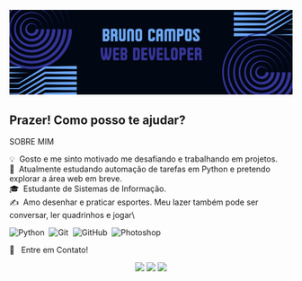 ![GitHub_Banner](https://raw.githubusercontent.com/Bruno05Campos11/Bruno05Campos11/master/Blue_Geometric.jpg)

<div align="center">  
  <span width='40' align="left"/><h2>Prazer! Como posso te ajudar?</h2>
  
  
  SOBRE MIM
  
  💡 &nbsp;Gosto e me sinto motivado me desafiando e trabalhando em projetos.\
  🌱 &nbsp;Atualmente estudando automação de tarefas em Python e pretendo explorar a área web em breve.\
  🎓 &nbsp;Estudante de Sistemas de Informação.\
  ✍️ &nbsp;Amo desenhar e praticar esportes. Meu lazer também pode ser conversar, ler quadrinhos e jogar\
  
  ![Python](https://img.shields.io/badge/-Python-05122A?style=flat&logo=python)&nbsp;
  ![Git](https://img.shields.io/badge/-Git-05122A?style=flat&logo=git)&nbsp;
  ![GitHub](https://img.shields.io/badge/-GitHub-05122A?style=flat&logo=github)&nbsp;
  ![Photoshop](https://img.shields.io/badge/-Photoshop-05122A?style=flat&logo=adobe-photoshop)&nbsp;
  
  💬 &nbsp; Entre em Contato!
  
  <p align="center">
  <a href="https://www.linkedin.com/in/bruno05campos11/"><img src="https://img.shields.io/badge/-Bruno%20Campos-0077B5?style=flat&logo=Linkedin&logoColor=white"/></a>
  <a href="mailto:bruno05campos11@gmail.com"><img src="https://img.shields.io/badge/-bruno05campos11@gmail.com-D14836?style=flat&logo=Gmail&logoColor=white"/></a>
  <a href="https://www.instagram.com/bruno05campos11/"><img src="https://img.shields.io/badge/-@bruno05campos11-E4405F?style=flat&logo=Instagram&logoColor=white"/></a>
  </p>
</div>
